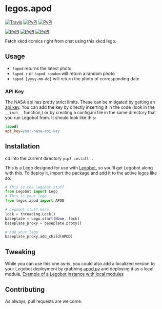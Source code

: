 # legos.apod

[![Travis](https://img.shields.io/travis/drewpearce/legos.apod.svg)]() [![PyPI](https://img.shields.io/pypi/pyversions/legos.apod.svg)]() [![PyPI](https://img.shields.io/pypi/v/legos.apod.svg)]()

[![PyPI](https://img.shields.io/pypi/wheel/legos.apod.svg)]() [![PyPI](https://img.shields.io/pypi/l/legos.apod.svg)]() [![PyPI](https://img.shields.io/pypi/status/legos.apod.svg)]()

Fetch xkcd comics right from chat using this xkcd lego.

## Usage

- `!apod` returns the latest photo
- `!apod r` or `!apod random` will return a random photo
- `!apod [yyyy-mm-dd]` will return the photo of corresponding date

### API Key
The NASA api has pretty strict limits. These can be mitigated by getting an [api key](https://api.nasa.gov/index.html#apply-for-an-api-key). You can add the key by directly inserting it in the code (look in the `__init__` function,) or by creating a config.ini file in the same directory that you run Legobot from. It should look like this:
```ini
[apod]
api_key=your-nasa-api-key
```

## Installation
cd into the current directory
`pip3 install .`

This is a Lego designed for use with [Legobot](https://github.com/Legobot/Legobot), so you'll get Legobot along with this. To deploy it, import the package and add it to the active legos like so:

```python
# This is the legobot stuff
from Legobot import Lego
# This is your lego
from legos.apod import APOD

# Legobot stuff here
lock = threading.Lock()
baseplate = Lego.start(None, lock)
baseplate_proxy = baseplate.proxy()

# Add your lego
baseplate_proxy.add_child(APOD)
```

## Tweaking

While you can use this one as-is, you could also add a localized version to your Legobot deployment by grabbing [apod.py](legos/apod.py) and deploying it as a local module. [Example of a Legobot instance with local modules](https://github.com/voxpupuli/thevoxfox/)

## Contributing

As always, pull requests are welcome.

